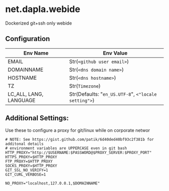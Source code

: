 # net.dapla.webide
Dockerized git+ssh only webide

## Configuration

| Env Name | Env Value | 
| - | - |
| EMAIL | Str(`<github user email>`) |
| DOMAINNAME | Str(`<dns domain name>`) |
| HOSTNAME |  Str(`<dns hostname>`) |
| TZ | Str(`Timezone`) |
| LC_ALL, LANG, LANGUAGE | Str(Defaults: "`en_US.UTF-8`", `<"locale setting">`) |


## Additional Settings:

Use  these to configure a proxy for git/linux while on corporate networ
```
# NOTE: See https://gist.github.com/patik/6d40ded40bf93c2f381b for additonal details
# environment variables are UPPERCASE even in git bash
HTTP_PROXY="http://$USERNAME:$PASSWORD@$PROXY_SERVER:$PROXY_PORT"
HTTPS_PROXY=$HTTP_PROXY
FTP_PROXY=$HTTP_PROXY
SOCKS_PROXY=$HTTP_PROXY
GIT_SSL_NO_VERIFY=1
GIT_CURL_VERBOSE=1

NO_PROXY="localhost,127.0.0.1,$DOMAINNAME"
```
